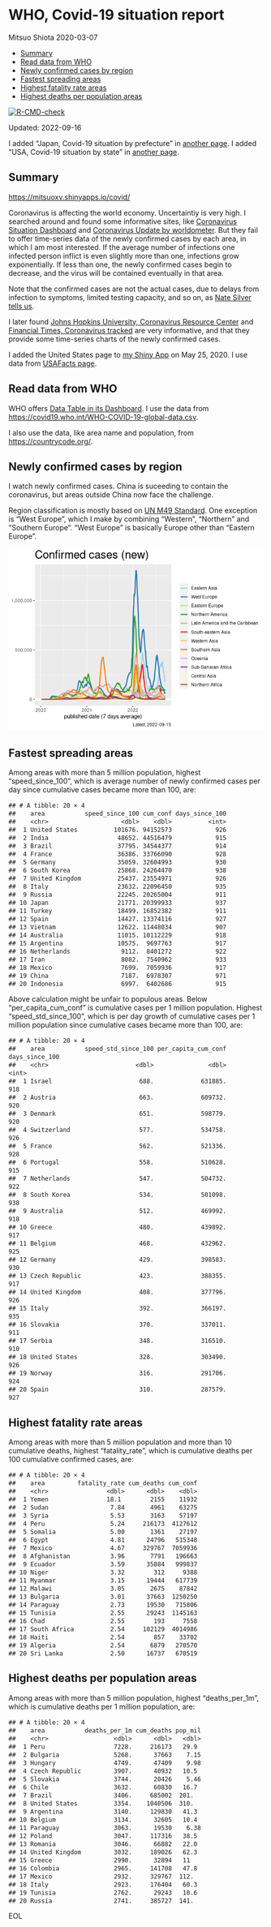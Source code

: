 WHO, Covid-19 situation report
================
Mitsuo Shiota
2020-03-07

-   <a href="#summary" id="toc-summary">Summary</a>
-   <a href="#read-data-from-who" id="toc-read-data-from-who">Read data from
    WHO</a>
-   <a href="#newly-confirmed-cases-by-region"
    id="toc-newly-confirmed-cases-by-region">Newly confirmed cases by
    region</a>
-   <a href="#fastest-spreading-areas"
    id="toc-fastest-spreading-areas">Fastest spreading areas</a>
-   <a href="#highest-fatality-rate-areas"
    id="toc-highest-fatality-rate-areas">Highest fatality rate areas</a>
-   <a href="#highest-deaths-per-population-areas"
    id="toc-highest-deaths-per-population-areas">Highest deaths per
    population areas</a>

<!-- badges: start -->

[![R-CMD-check](https://github.com/mitsuoxv/covid/actions/workflows/R-CMD-check.yaml/badge.svg)](https://github.com/mitsuoxv/covid/actions/workflows/R-CMD-check.yaml)
<!-- badges: end -->

Updated: 2022-09-16

I added “Japan, Covid-19 situation by prefecture” in [another
page](Japan.md). I added “USA, Covid-19 situation by state” in [another
page](USA.md).

## Summary

<https://mitsuoxv.shinyapps.io/covid/>

Coronavirus is affecting the world economy. Uncertaintiy is very high. I
searched around and found some informative sites, like [Coronavirus
Situation
Dashboard](https://who.maps.arcgis.com/apps/opsdashboard/index.html#/c88e37cfc43b4ed3baf977d77e4a0667)
and [Coronavirus Update by
worldometer](https://www.worldometers.info/coronavirus/). But they fail
to offer time-series data of the newly confirmed cases by each area, in
which I am most interested. If the average number of infections one
infected person inflict is even slightly more than one, infections grow
exponentially. If less than one, the newly confirmed cases begin to
decrease, and the virus will be contained eventually in that area.

Note that the confirmed cases are not the actual cases, due to delays
from infection to symptoms, limited testing capacity, and so on, as
[Nate Silver tells
us](https://fivethirtyeight.com/features/coronavirus-case-counts-are-meaningless/).

I later found [Johns Hopkins University, Coronavirus Resource
Center](https://coronavirus.jhu.edu/) and [Financial Times, Coronavirus
tracked](https://www.ft.com/content/a26fbf7e-48f8-11ea-aeb3-955839e06441)
are very informative, and that they provide some time-series charts of
the newly confirmed cases.

I added the United States page to [my Shiny
App](https://mitsuoxv.shinyapps.io/covid/) on May 25, 2020. I use data
from [USAFacts
page](https://usafacts.org/visualizations/coronavirus-covid-19-spread-map/).

## Read data from WHO

WHO offers [Data Table in its Dashboard](https://covid19.who.int/table).
I use the data from
<https://covid19.who.int/WHO-COVID-19-global-data.csv>.

I also use the data, like area name and population, from
<https://countrycode.org/>.

## Newly confirmed cases by region

I watch newly confirmed cases. China is suceeding to contain the
coronavirus, but areas outside China now face the challenge.

Region classification is mostly based on [UN M49
Standard](https://unstats.un.org/unsd/methodology/m49/). One exception
is “West Europe”, which I make by combining “Western”, “Northern” and
“Southern Europe”. “West Europe” is basically Europe other than “Eastern
Europe”.

![](README_files/figure-gfm/chart-1.png)<!-- -->

## Fastest spreading areas

Among areas with more than 5 million population, highest
“speed_since_100”, which is average number of newly confirmed cases per
day since cumulative cases became more than 100, are:

    ## # A tibble: 20 × 4
    ##    area           speed_since_100 cum_conf days_since_100
    ##    <chr>                    <dbl>    <dbl>          <int>
    ##  1 United States          101676. 94152573            926
    ##  2 India                   48652. 44516479            915
    ##  3 Brazil                  37795. 34544377            914
    ##  4 France                  36386. 33766090            928
    ##  5 Germany                 35059. 32604993            930
    ##  6 South Korea             25868. 24264470            938
    ##  7 United Kingdom          25437. 23554971            926
    ##  8 Italy                   23632. 22096450            935
    ##  9 Russia                  22245. 20265004            911
    ## 10 Japan                   21771. 20399933            937
    ## 11 Turkey                  18499. 16852382            911
    ## 12 Spain                   14427. 13374116            927
    ## 13 Vietnam                 12622. 11448034            907
    ## 14 Australia               11015. 10112229            918
    ## 15 Argentina               10575.  9697763            917
    ## 16 Netherlands              9112.  8401272            922
    ## 17 Iran                     8082.  7540962            933
    ## 18 Mexico                   7699.  7059936            917
    ## 19 China                    7187.  6978307            971
    ## 20 Indonesia                6997.  6402686            915

Above calculation might be unfair to populous areas. Below
“per_capita_cum_conf” is cumulative cases per 1 million population.
Highest “speed_std_since_100”, which is per day growth of cumulative
cases per 1 million population since cumulative cases became more than
100, are:

    ## # A tibble: 20 × 4
    ##    area           speed_std_since_100 per_capita_cum_conf days_since_100
    ##    <chr>                        <dbl>               <dbl>          <int>
    ##  1 Israel                        688.             631885.            918
    ##  2 Austria                       663.             609732.            920
    ##  3 Denmark                       651.             598779.            920
    ##  4 Switzerland                   577.             534758.            926
    ##  5 France                        562.             521336.            928
    ##  6 Portugal                      558.             510628.            915
    ##  7 Netherlands                   547.             504732.            922
    ##  8 South Korea                   534.             501098.            938
    ##  9 Australia                     512.             469992.            918
    ## 10 Greece                        480.             439892.            917
    ## 11 Belgium                       468.             432962.            925
    ## 12 Germany                       429.             398583.            930
    ## 13 Czech Republic                423.             388355.            917
    ## 14 United Kingdom                408.             377796.            926
    ## 15 Italy                         392.             366197.            935
    ## 16 Slovakia                      370.             337011.            911
    ## 17 Serbia                        348.             316510.            910
    ## 18 United States                 328.             303490.            926
    ## 19 Norway                        316.             291706.            924
    ## 20 Spain                         310.             287579.            927

## Highest fatality rate areas

Among areas with more than 5 million population and more than 10
cumulative deaths, highest “fatality_rate”, which is cumulative deaths
per 100 cumulative confirmed cases, are:

    ## # A tibble: 20 × 4
    ##    area         fatality_rate cum_deaths cum_conf
    ##    <chr>                <dbl>      <dbl>    <dbl>
    ##  1 Yemen                18.1        2155    11932
    ##  2 Sudan                 7.84       4961    63275
    ##  3 Syria                 5.53       3163    57197
    ##  4 Peru                  5.24     216173  4127612
    ##  5 Somalia               5.00       1361    27197
    ##  6 Egypt                 4.81      24796   515348
    ##  7 Mexico                4.67     329767  7059936
    ##  8 Afghanistan           3.96       7791   196663
    ##  9 Ecuador               3.59      35884   999837
    ## 10 Niger                 3.32        312     9388
    ## 11 Myanmar               3.15      19444   617739
    ## 12 Malawi                3.05       2675    87842
    ## 13 Bulgaria              3.01      37663  1250250
    ## 14 Paraguay              2.73      19530   715806
    ## 15 Tunisia               2.55      29243  1145163
    ## 16 Chad                  2.55        193     7558
    ## 17 South Africa          2.54     102129  4014986
    ## 18 Haiti                 2.54        857    33702
    ## 19 Algeria               2.54       6879   270570
    ## 20 Sri Lanka             2.50      16737   670519

## Highest deaths per population areas

Among areas with more than 5 million population, highest
“deaths_per_1m”, which is cumulative deaths per 1 million population,
are:

    ## # A tibble: 20 × 4
    ##    area           deaths_per_1m cum_deaths pop_mil
    ##    <chr>                  <dbl>      <dbl>   <dbl>
    ##  1 Peru                   7228.     216173   29.9 
    ##  2 Bulgaria               5268.      37663    7.15
    ##  3 Hungary                4749.      47409    9.98
    ##  4 Czech Republic         3907.      40932   10.5 
    ##  5 Slovakia               3744.      20426    5.46
    ##  6 Chile                  3632.      60830   16.7 
    ##  7 Brazil                 3406.     685002  201.  
    ##  8 United States          3354.    1040506  310.  
    ##  9 Argentina              3140.     129830   41.3 
    ## 10 Belgium                3134.      32605   10.4 
    ## 11 Paraguay               3063.      19530    6.38
    ## 12 Poland                 3047.     117316   38.5 
    ## 13 Romania                3046.      66882   22.0 
    ## 14 United Kingdom         3032.     189026   62.3 
    ## 15 Greece                 2990.      32894   11   
    ## 16 Colombia               2965.     141708   47.8 
    ## 17 Mexico                 2932.     329767  112.  
    ## 18 Italy                  2923.     176404   60.3 
    ## 19 Tunisia                2762.      29243   10.6 
    ## 20 Russia                 2741.     385727  141.

EOL
